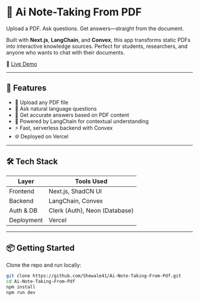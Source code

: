 # 🧠 Ai Note-Taking From PDF

Upload a PDF. Ask questions. Get answers—straight from the document.

Built with **Next.js**, **LangChain**, and **Convex**, this app transforms static PDFs into interactive knowledge sources. Perfect for students, researchers, and anyone who wants to chat with their documents.

🔗 [Live Demo](https://ai-note-taking-from-pdf.vercel.app)

---

## 🚀 Features

- 📄 Upload any PDF file
- 💬 Ask natural language questions
- 🤖 Get accurate answers based on PDF content
- 🧠 Powered by LangChain for contextual understanding
- ⚡ Fast, serverless backend with Convex
- 🌐 Deployed on Vercel

---

## 🛠️ Tech Stack

| Layer        | Tools Used                      |
|-------------|----------------------------------|
| Frontend     | Next.js, ShadCN UI               |
| Backend      | LangChain, Convex                |
| Auth & DB    | Clerk (Auth), Neon (Database)    |
| Deployment   | Vercel                           |

---

## 📦 Getting Started

Clone the repo and run locally:

```bash
git clone https://github.com/Shewale41/Ai-Note-Taking-From-Pdf.git
cd Ai-Note-Taking-From-Pdf
npm install
npm run dev
